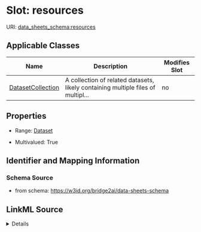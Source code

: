 

# Slot: resources

URI: [data_sheets_schema:resources](https://w3id.org/bridge2ai/data-sheets-schema/resources)



<!-- no inheritance hierarchy -->





## Applicable Classes

| Name | Description | Modifies Slot |
| --- | --- | --- |
| [DatasetCollection](DatasetCollection.md) | A collection of related datasets, likely containing multiple files of multipl... |  no  |







## Properties

* Range: [Dataset](Dataset.md)

* Multivalued: True





## Identifier and Mapping Information







### Schema Source


* from schema: https://w3id.org/bridge2ai/data-sheets-schema




## LinkML Source

<details>
```yaml
name: resources
from_schema: https://w3id.org/bridge2ai/data-sheets-schema
rank: 1000
multivalued: true
alias: resources
owner: DatasetCollection
domain_of:
- DatasetCollection
range: Dataset

```
</details>